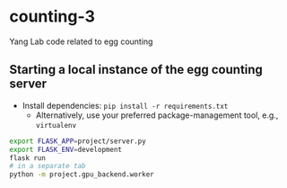 # counting-3
Yang Lab code related to egg counting

## Starting a local instance of the egg counting server
- Install dependencies: `pip install -r requirements.txt`
  - Alternatively, use your preferred package-management tool, e.g., `virtualenv`
```bash
export FLASK_APP=project/server.py
export FLASK_ENV=development
flask run
# in a separate tab
python -m project.gpu_backend.worker
```


